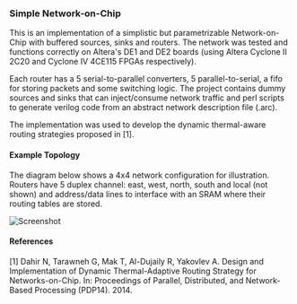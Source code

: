 ### Simple Network-on-Chip

This is an implementation of a simplistic but parametrizable Network-on-Chip with buffered sources, sinks and routers. The network was tested and functions correctly on Altera's DE1 and DE2 boards (using Altera Cyclone II 2C20 and Cyclone IV 4CE115 FPGAs respectively).

Each router has a 5 serial-to-parallel converters, 5 parallel-to-serial, a fifo for storing packets and some switching logic. The project contains dummy sources and sinks that can inject/consume network traffic and perl scripts to generate verilog code from an abstract network description file (.arc).

The implementation was used to develop the dynamic thermal-aware routing strategies proposed in [1].

#### Example Topology

The diagram below shows a 4x4 network configuration for illustration. Routers have 5 duplex channel: east, west, north, south and local (not shown) and address/data lines to interface with an SRAM where their routing tables are stored.

![Screenshot](https://raw.github.com/gtarawneh/simpnoc/master/diagrams/diagram1.svg "Example Topology")

#### References

[1] Dahir N, Tarawneh G, Mak T, Al-Dujaily R, Yakovlev A. Design and Implementation of Dynamic Thermal-Adaptive Routing Strategy for Networks-on-Chip. In: Proceedings of Parallel, Distributed, and Network-Based Processing (PDP14). 2014.

